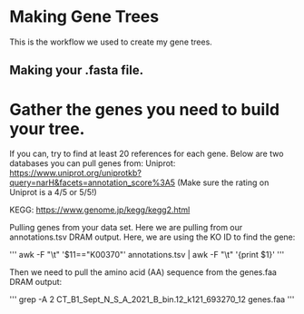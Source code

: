 # Making Gene Trees
This is the workflow we used to create my gene trees.

## Making your .fasta file.
# Gather the genes you need to build your tree.
If you can, try to find at least 20 references for each gene. Below are two databases you can pull genes from:
Uniprot:
[
](https://www.uniprot.org/uniprotkb?query=narH&facets=annotation_score%3A5)https://www.uniprot.org/uniprotkb?query=narH&facets=annotation_score%3A5
(Make sure the rating on Uniprot is a 4/5 or 5/5!)

KEGG:
[
](https://www.genome.jp/kegg/kegg2.html)https://www.genome.jp/kegg/kegg2.html

Pulling genes from your data set. Here we are pulling from our annotations.tsv DRAM output. Here, we are using the KO ID to find the gene:

'''
awk -F "\t" '$11=="K00370"' annotations.tsv | awk -F "\t" '{print $1}'
'''

Then we need to pull the amino acid (AA) sequence from the genes.faa DRAM output:

'''
grep -A 2 CT_B1_Sept_N_S_A_2021_B_bin.12_k121_693270_12 genes.faa
'''




